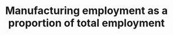 ---
actual_indicator_available: Manufacturing employment as a proportion of total employment
actual_indicator_available_description: Total employment in all manufacturing activities
  divided by total employment in all economic activities.
computation_units: The ratio itself is simply the ratio of two employment series.
  The two employment series which are used to calculate this ratio are in millions
  of jobs.
data_non_statistical: false
date_metadata_updated: November 2018
date_of_national_source_publication: November 2018
goal_meta_link: http://unstats.un.org/sdgs/files/metadata-compilation/Metadata-Goal-9.pdf
graph_title: Percent of US manufacturing in total employment
graph_type: line
has_metadata: true
indicator: 9.2.2
indicator_definition: 'From ILO:  This indicator is computed as the number of persons
  employed in the industry sector divided by total employment. Employed persons are
  defined as all those of working age who, during a short reference period, were engaged
  in any activity to produce goods or provide services for pay or profit. The industry
  sector comprises mining and quarrying, manufacturing, construction and public utilities
  (electricity, gas and water).  From UNIDO:  Employment is defined as a work performed
  for pay or profit. The value is obtained by summing up the number of employed in
  all manufacturing activities. The manufacturing employment indicator is presented
  in absolute terms as well as relative to total employment.'
indicator_name: Manufacturing employment as a proportion of total employment
indicator_sort_order: 09-02-02
indicator_variable: manuf_tot_us_economy_emplmnt_pct
layout: indicator
national_geographical_coverage: United States
periodicity: Annual
permalink: /9-2-2/
published: true
rationale_interpretation: "From ILO: \n The industry sector, which is largely composed
  of manufacturing, is central to the economy given its significant contribution to
  national product and employment. It impacts also other aspects of life such as health
  and the environment. The industry sector being a major source of job creation (directly
  and indirectly), the study of trends and patterns of the share and growth of employment
  in industry can reveal valuable information on the labour market configuration and
  the situation in terms of social cohesion. \n\n From UNIDO: \n This indicator represents
  the contribution of manufacturing in job creation. It is universally important indicator.
  For industrialized countries it represents sustained growth, for developing countries
  it shows the ability of manufacturing to absorb surplus labour from traditional
  sectors. Compared to the indicator 9.2.1 it measures the labour productivity ' another
  key indicator for measuring technological progress."
reporting_status: complete
scheduled_update_by_national_source: February 2019 (for release of 2018 annual data)
sdg_goal: 9
source_active_1: true
source_agency_staff_email_1: ITCinfo@bls.gov
source_agency_staff_name_1: BLS Division of International Technical Cooperation staff
source_agency_survey_dataset_1: U.S. Bureau of Labor Statistics
source_notes_1: null
source_organisation_1: U.S. Bureau of Labor Statistics
source_title_1: null
source_url_1: https://www.bls.gov/lpc/
source_url_text_1: https://www.bls.gov/lpc/
target: Promote inclusive and sustainable industrialization and, by 2030, significantly
  raise industry's share of employment and gross domestic product, in line with national
  circumstances, and double its share in least developed countries.
target_id: '9.2'
time_period: 2000 to 2017
title: Manufacturing employment as a proportion of total employment
un_custodial_agency: UNIDO
un_designated_tier: '1'
us_method_of_computation: 'Manufacturing employment data cover the following worker
  categories: employees (with source data from the BLS Current Establishment Statistics
  (CES) program), and self-employed workers (with source data from the BLS Current
  Population Survey (CPS)). Total economy employment data cover the following worker
  catetories: nonfarm employees (with source data from CES); self-employed workers,
  unpaid family workers, farm workers, and private household employees (with source
  data from CPS); and armed forces personnel (with source data from Department of
  Defense). The latest full methodology report is available here: https://www.bls.gov/lpc/lpcmethods.pdf'
variable_description: null
variable_notes: null
---